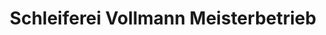---
title: "Schleiferei Vollmann Meisterbetrieb"
url: /weimar/schleiferei-vollmann-meisterbetrieb/
shop: Waffen
---